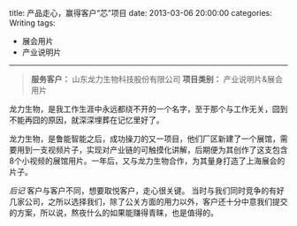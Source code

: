 title: 产品走心，赢得客户“芯”项目
date: 2013-03-06 20:00:00
categories: Writing
tags:
 - 展会用片
 - 产业说明片
---


> __服务客户：__ 山东龙力生物科技股份有限公司
> __项目类别：__ 产业说明片&展会用片

龙力生物，是我工作生涯中永远都绕不开的一个名字，至于那个与工作无关，囧到不能再囧的原因，就深深埋葬在记忆里好了。

龙力生物，是鲁能智能之后，成功操刀的又一项目，他们厂区新建了一个展馆，需要用到一支视频片子，实现对产业链的可触摸化讲解，后期便为其创作了这支包含8个小视频的展馆用片。一年后，又与龙力生物合作，为其量身打造了上海展会的片子。

_后记_
客户与客户不同，想要取悦客户，走心很关键。
当时与我们同时竞争的有好几家公司，之所以选择我们，除了公关方面的用力以外，客户还十分中意我们提交的方案，所以说，熬夜什么的如果能赚得青睐，也是值得的。
